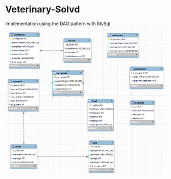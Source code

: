 # Veterinary-Solvd
Implementation using the DAO pattern with MySql  
![Model](src/main/resources/DatabaseModel.png)